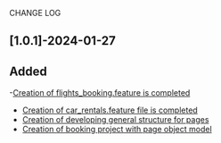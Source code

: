 CHANGE LOG
## [1.0.1]-2024-01-27

## Added

-[Creation of flights_booking.feature is completed](https://inaracademy.atlassian.net/browse/T1-125)
- [Creation of car_rentals.feature file is completed](https://inaracademy.atlassian.net/browse/T1-126)
- [Creation of developing general structure for pages](https://inaracademy.atlassian.net/browse/T1-123)
- [Creation of booking project with page object model](https://inaracademy.atlassian.net/browse/T1-130)


